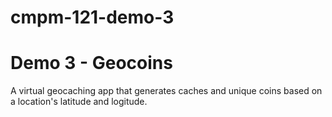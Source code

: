 # cmpm-121-demo-3

# Demo 3 - Geocoins
A virtual geocaching app that generates caches and unique coins 
based on a location's latitude and logitude.

